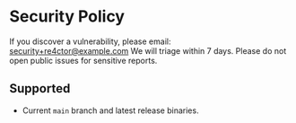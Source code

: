 # Security Policy

If you discover a vulnerability, please email: security+re4ctor@example.com
We will triage within 7 days. Please do not open public issues for sensitive reports.

## Supported
- Current `main` branch and latest release binaries.
